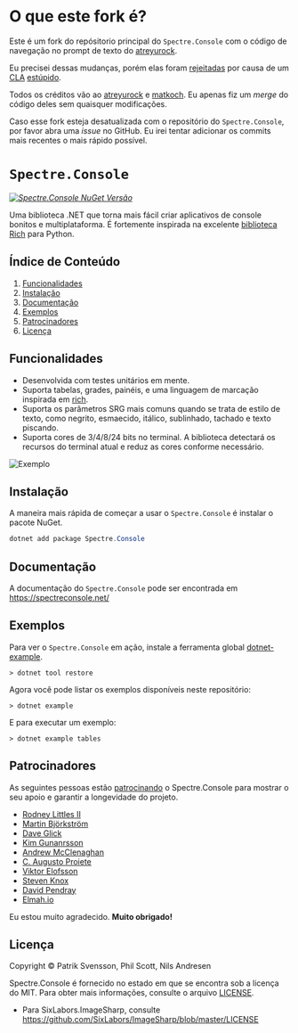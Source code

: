 # O que este fork é?

Este é um fork do repósitorio principal do `Spectre.Console` com o código de navegação no prompt de texto do [atreyurock](https://github.com/atreyurock/spectre.console).

Eu precisei dessas mudanças, porém elas foram [rejeitadas](https://github.com/spectreconsole/spectre.console/pull/586#issuecomment-1172191862) por causa de um [CLA](https://drewdevault.com/2018/10/05/Dont-sign-a-CLA.html) [estúpido](https://drewdevault.com/2023/07/04/Dont-sign-a-CLA-2.html).

Todos os créditos vão ao [atreyurock](https://github.com/atreyurock) e [matkoch](https://github.com/matkoch). Eu apenas fiz um _merge_ do código deles sem quaisquer modificações.

Caso esse fork esteja desatualizada com o repositório do `Spectre.Console`, por favor abra uma _issue_ no GitHub. Eu irei tentar adicionar os commits mais recentes o mais rápido possível.

# `Spectre.Console`

_[![Spectre.Console NuGet Versão](https://img.shields.io/nuget/v/spectre.console.svg?style=flat&label=NuGet%3A%20Spectre.Console)](https://www.nuget.org/packages/spectre.console)_

Uma biblioteca .NET que torna mais fácil criar aplicativos de console bonitos e multiplataforma. 
É fortemente inspirada na excelente [biblioteca Rich](https://github.com/willmcgugan/rich) 
para Python.

## Índice de Conteúdo

1. [Funcionalidades](#funcionalidades)
2. [Instalação](#instalação)
3. [Documentação](#documentação)
4. [Exemplos](#exemplos)
5. [Patrocinadores](#patrocinadores)
5. [Licença](#licença)

## Funcionalidades

* Desenvolvida com testes unitários em mente.
* Suporta tabelas, grades, painéis, e uma linguagem de marcação inspirada em [rich](https://github.com/willmcgugan/rich).
* Suporta os parâmetros SRG mais comuns quando se trata de estilo de texto, 
  como negrito, esmaecido, itálico, sublinhado, tachado 
  e texto piscando.
* Suporta cores de 3/4/8/24 bits no terminal.
  A biblioteca detectará os recursos do terminal atual 
  e reduz as cores conforme necessário.

![Exemplo](docs/input/assets/images/example.png)

## Instalação

A maneira mais rápida de começar a usar o `Spectre.Console` é instalar o pacote NuGet.

```csharp
dotnet add package Spectre.Console
```

## Documentação

A documentação do `Spectre.Console` pode ser encontrada em 
https://spectreconsole.net/

## Exemplos

Para ver o `Spectre.Console` em ação, instale a ferramenta global 
[dotnet-example](https://github.com/patriksvensson/dotnet-example).

```
> dotnet tool restore
```

Agora você pode listar os exemplos disponíveis neste repositório:

```
> dotnet example
```

E para executar um exemplo:

```
> dotnet example tables
```

## Patrocinadores

As seguintes pessoas estão [patrocinando](https://github.com/sponsors/patriksvensson)
o Spectre.Console para mostrar o seu apoio e garantir a longevidade do projeto.

* [Rodney Littles II](https://github.com/RLittlesII)
* [Martin Björkström](https://github.com/bjorkstromm)
* [Dave Glick](https://github.com/daveaglick)
* [Kim Gunanrsson](https://github.com/kimgunnarsson)
* [Andrew McClenaghan](https://github.com/andymac4182)
* [C. Augusto Proiete](https://github.com/augustoproiete)
* [Viktor Elofsson](https://github.com/vktr)
* [Steven Knox](https://github.com/stevenknox)
* [David Pendray](https://github.com/dpen2000)
* [Elmah.io](https://github.com/elmahio)

Eu estou muito agradecido. 
**Muito obrigado!**

## Licença

Copyright © Patrik Svensson, Phil Scott, Nils Andresen

Spectre.Console é fornecido no estado em que se encontra sob a licença do MIT. Para obter mais informações, consulte o arquivo [LICENSE](LICENSE.md).

* Para SixLabors.ImageSharp, consulte https://github.com/SixLabors/ImageSharp/blob/master/LICENSE